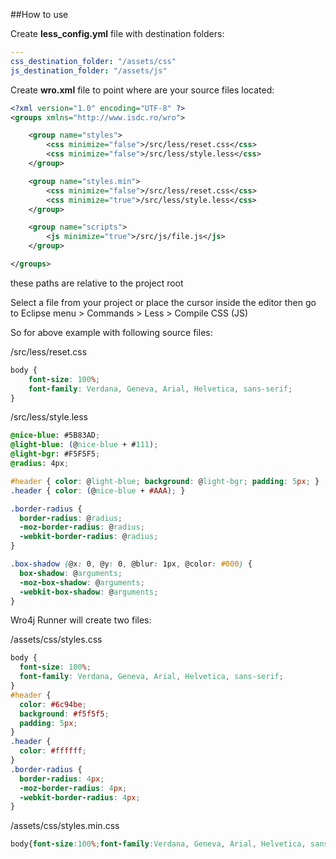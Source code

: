 ##How to use

Create **less_config.yml** file with destination folders:

```yaml
---
css_destination_folder: "/assets/css"
js_destination_folder: "/assets/js"
```
Create **wro.xml** file to point where are your source files located:

```xml
<?xml version="1.0" encoding="UTF-8" ?>
<groups xmlns="http://www.isdc.ro/wro">

	<group name="styles">
		<css minimize="false">/src/less/reset.css</css>
		<css minimize="false">/src/less/style.less</css>
	</group>

	<group name="styles.min">
		<css minimize="false">/src/less/reset.css</css>
		<css minimize="true">/src/less/style.less</css>
	</group>

	<group name="scripts">
		<js minimize="true">/src/js/file.js</js>
	</group>

</groups>
```
these paths are relative to the project root

Select a file from your project or place the cursor inside the editor then go to Eclipse menu > Commands > Less > Compile CSS (JS)

So for above example with following source files:

/src/less/reset.css
```css
body {
	font-size: 100%;
	font-family: Verdana, Geneva, Arial, Helvetica, sans-serif;
}
```

/src/less/style.less
```css
@nice-blue: #5B83AD;
@light-blue: (@nice-blue + #111);
@light-bgr: #F5F5F5;
@radius: 4px;

#header { color: @light-blue; background: @light-bgr; padding: 5px; }
.header { color: (@nice-blue + #AAA); }

.border-radius {
  border-radius: @radius;
  -moz-border-radius: @radius;
  -webkit-border-radius: @radius;
}

.box-shadow (@x: 0, @y: 0, @blur: 1px, @color: #000) {
  box-shadow: @arguments;
  -moz-box-shadow: @arguments;
  -webkit-box-shadow: @arguments;
}
```

Wro4j Runner will create two files:

/assets/css/styles.css
```css
body {
  font-size: 100%;
  font-family: Verdana, Geneva, Arial, Helvetica, sans-serif;
}
#header {
  color: #6c94be;
  background: #f5f5f5;
  padding: 5px;
}
.header {
  color: #ffffff;
}
.border-radius {
  border-radius: 4px;
  -moz-border-radius: 4px;
  -webkit-border-radius: 4px;
}
```
/assets/css/styles.min.css
```css
body{font-size:100%;font-family:Verdana, Geneva, Arial, Helvetica, sans-serif;}#header{color:#6c94be;background:#f5f5f5;padding:5px;}.header{color:#ffffff;}.border-radius{border-radius:4px;-moz-border-radius:4px;-webkit-border-radius:4px;}
```
